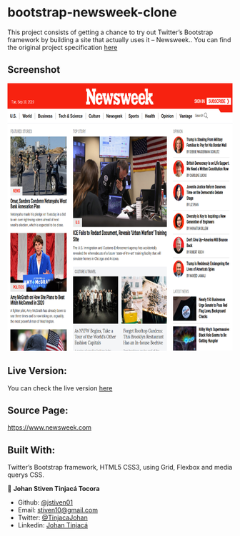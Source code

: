 # bootstrap-newsweek-clone

This project consists of getting a chance to try out Twitter’s Bootstrap framework by building a site that actually uses it – Newsweek.. You can find the original project specification [here](https://www.theodinproject.com/courses/html5-and-css3/lessons/using-bootstrap)

## Screenshot
<img src="./docs/screenshot.png" width="800" height="600">

## Live Version:

You can check the live version [here](https://raw.githack.com/jstiven01/bootstrap-newsweek-clone/newsweek-main-page/index.html)

## Source Page:

https://www.newsweek.com

## Built With:

Twitter’s Bootstrap framework, HTML5 CSS3, using Grid, Flexbox and media querys CSS.

👤 **Johan Stiven Tinjacá Tocora**

- Github: [@jstiven01](https://github.com/jstiven01)
- Email: [stiven10@gmail.com](mailto:stiven10@gmail.com)
- Twitter: [@TinjacaJohan](https://twitter.com/TinjacaJohan)
- Linkedin: [Johan Tinjacá](https://www.linkedin.com/in/johanstiventinjaca/)

